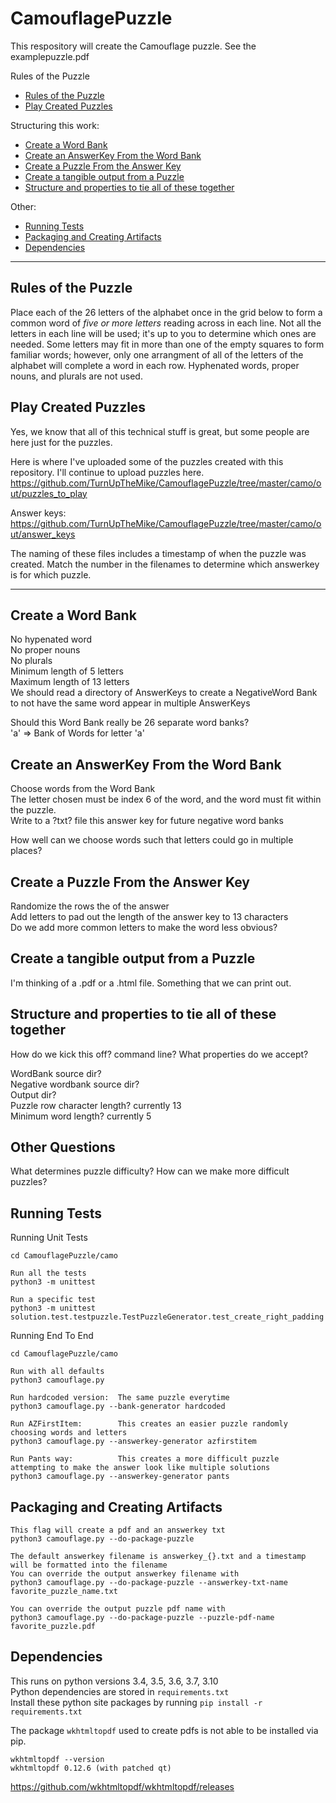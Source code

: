 # CamouflagePuzzle

This respository will create the Camouflage puzzle.  See the examplepuzzle.pdf

Rules of the Puzzle
- [Rules of the Puzzle](https://github.com/TurnUpTheMike/CamouflagePuzzle/blob/master/README.md#rules-of-the-puzzle)
- [Play Created Puzzles](https://github.com/TurnUpTheMike/CamouflagePuzzle/blob/master/README.md#play-created-puzzles)

Structuring this work:
- [Create a Word Bank](https://github.com/TurnUpTheMike/CamouflagePuzzle#create-a-word-bank)
- [Create an AnswerKey From the Word Bank](https://github.com/TurnUpTheMike/CamouflagePuzzle#create-an-answerkey-from-the-word-bank)
- [Create a Puzzle From the Answer Key](https://github.com/TurnUpTheMike/CamouflagePuzzle#create-a-puzzle-from-the-answer-key)
- [Create a tangible output from a Puzzle](https://github.com/TurnUpTheMike/CamouflagePuzzle#create-a-tangible-output-from-a-puzzle)
- [Structure and properties to tie all of these together](https://github.com/TurnUpTheMike/CamouflagePuzzle#structure-and-properties-to-tie-all-of-these-together)

Other:
- [Running Tests](https://github.com/TurnUpTheMike/CamouflagePuzzle/blob/master/README.md#running-tests)
- [Packaging and Creating Artifacts](https://github.com/TurnUpTheMike/CamouflagePuzzle/blob/master/README.md#packaging-and-creating-artifacts)
- [Dependencies](https://github.com/TurnUpTheMike/CamouflagePuzzle/blob/master/README.md#dependencies)

______________________________________________________________________
Rules of the Puzzle
-------------------

Place each of the 26 letters of the alphabet once in the grid below to form a common word of <i>five or more letters</i> reading across in each line. Not all the letters in each line will be used; it's up to you to determine which ones are needed. Some letters may fit in more than one of the empty squares to form familiar words; however, only one arrangment of all of the letters of the alphabet will complete a word in each row. Hyphenated words, proper nouns, and plurals are not used.

Play Created Puzzles
--------------------

Yes, we know that all of this technical stuff is great, but some people are here just for the puzzles.

Here is where I've uploaded some of the puzzles created with this repository.  I'll continue to upload puzzles here.
https://github.com/TurnUpTheMike/CamouflagePuzzle/tree/master/camo/out/puzzles_to_play

Answer keys:
https://github.com/TurnUpTheMike/CamouflagePuzzle/tree/master/camo/out/answer_keys

The naming of these files includes a timestamp of when the puzzle was created.  Match the number in the filenames to determine which answerkey is for which puzzle.

______________________________________________________________________
Create a Word Bank
------------------

No hypenated word  
No proper nouns  
No plurals  
Minimum length of 5 letters  
Maximum length of 13 letters  
We should read a directory of AnswerKeys to create a NegativeWord Bank to not have the same word appear in multiple AnswerKeys  

Should this Word Bank really be 26 separate word banks?  
'a' => Bank of Words for letter 'a'


Create an AnswerKey From the Word Bank
--------------------------------------

Choose words from the Word Bank  
The letter chosen must be index 6 of the word, and the word must fit within the puzzle.  
Write to a ?txt? file this answer key for future negative word banks  

How well can we choose words such that letters could go in multiple places?


Create a Puzzle From the Answer Key
-----------------------------------

Randomize the rows the of the answer  
Add letters to pad out the length of the answer key to 13 characters  
Do we add more common letters to make the word less obvious?


Create a tangible output from a Puzzle
--------------------------------------

I'm thinking of a .pdf or a .html file.  Something that we can print out.


Structure and properties to tie all of these together
-----------------------------------------------------

How do we kick this off?  command line?
What properties do we accept?

WordBank source dir?  
Negative wordbank source dir?  
Output dir?  
Puzzle row character length?  currently 13  
Minimum word length?          currently 5  



Other Questions
---------------

What determines puzzle difficulty? How can we make more difficult puzzles?


Running Tests
-------------

Running Unit Tests
```
cd CamouflagePuzzle/camo

Run all the tests
python3 -m unittest

Run a specific test
python3 -m unittest solution.test.testpuzzle.TestPuzzleGenerator.test_create_right_padding
```

Running End To End

```
cd CamouflagePuzzle/camo

Run with all defaults
python3 camouflage.py

Run hardcoded version:  The same puzzle everytime
python3 camouflage.py --bank-generator hardcoded

Run AZFirstItem:        This creates an easier puzzle randomly choosing words and letters
python3 camouflage.py --answerkey-generator azfirstitem

Run Pants way:          This creates a more difficult puzzle attempting to make the answer look like multiple solutions
python3 camouflage.py --answerkey-generator pants
```

Packaging and Creating Artifacts
--------------------------------
```
This flag will create a pdf and an answerkey txt
python3 camouflage.py --do-package-puzzle

The default answerkey filename is answerkey_{}.txt and a timestamp will be formatted into the filename
You can override the output answerkey filename with
python3 camouflage.py --do-package-puzzle --answerkey-txt-name favorite_puzzle_name.txt

You can override the output puzzle pdf name with
python3 camouflage.py --do-package-puzzle --puzzle-pdf-name favorite_puzzle.pdf
```

Dependencies
------------

This runs on python versions 3.4, 3.5, 3.6, 3.7, 3.10  
Python dependencies are stored in `requirements.txt`  
Install these python site packages by running `pip install -r requirements.txt`

The package `wkhtmltopdf` used to create pdfs is not able to be installed via pip.
```
wkhtmltopdf --version
wkhtmltopdf 0.12.6 (with patched qt)
```

https://github.com/wkhtmltopdf/wkhtmltopdf/releases
